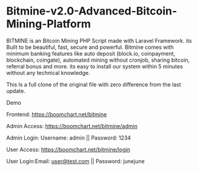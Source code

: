 # Bitmine-v2.0-Advanced-Bitcoin-Mining-Platform
BITMINE is an Bitcoin Mining PHP Script made with Laravel Framework. its Built to be beautiful, fast, secure and powerful. Bitmine comes with minimum banking features like auto deposit (block.io, coinpayment, blockchain, coingate), automated mining without cronjob, sharing bitcoin, referral bonus and more. its easy to install our system within 5 minutes without any technical knowledge.


This Is a full clone of the original file with zero difference from the last update.

Demo

Frontend: https://boomchart.net/bitmine

Admin Access: https://boomchart.net/bitmine/admin

Admin Login: Username: admin || Password: 1234

User Access: https://boomchart.net/bitmine/login

User Login:Email: user@test.com || Password: junejune
